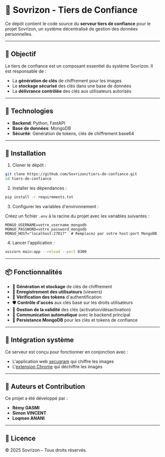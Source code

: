 # 🔐 Sovrizon - Tiers de Confiance

Ce dépôt contient le code source du **serveur tiers de confiance** pour le projet Sovrizon, un système décentralisé de gestion des données personnelles.

---

## 🎯 Objectif

Le tiers de confiance est un composant essentiel du système Sovrizon. Il est responsable de :
- La **génération de clés** de chiffrement pour les images
- Le **stockage sécurisé** des clés dans une base de données
- La **délivrance contrôlée** des clés aux utilisateurs autorisés

---

## 🧱 Technologies

- **Backend**: Python, FastAPI
- **Base de données**: MongoDB
- **Sécurité**: Génération de tokens, clés de chiffrement base64

---



## 🚀 Installation

1. Cloner le dépôt :

```bash
git clone https://github.com/Sovrizon/tiers-de-confiance.git
cd tiers-de-confiance
```

2. Installer les dépendances :

```bash
pip install -r requirements.txt
```

3. Configurer les variables d'environnement :

Créez un fichier `.env` à la racine du projet avec les variables suivantes :
```
MONGO_USERNAME=votre_username_mongodb
MONGO_PASSWORD=votre_password_mongodb
MONGO_HOST="localhost:27017"  # Remplacez par votre host:port MongoDB
```

4. Lancer l'application :

```bash
uvicorn main:app --reload --port 8300
```

---

## 📦 Fonctionnalités

- 🔑 **Génération et stockage** de clés de chiffrement
- 👤 **Enregistrement des utilisateurs** (viewers)
- 🔐 **Vérification des tokens** d'authentification
- 🛡️ **Contrôle d'accès** aux clés basé sur les droits utilisateurs
- 🚦 **Gestion de la validité** des clés (activation/désactivation)
- 🔄 **Communication automatique** avec le backend principal
- 💾 **Persistance MongoDB** pour les clés et tokens de confiance

---

## 🧩 Intégration système

Ce serveur est conçu pour fonctionner en conjonction avec :
- L'application web [secugram](https://github.com/Sovrizon/secugram) qui chiffre les images
- L'[extension Chrome](https://github.com/Sovrizon/extension) qui déchiffre les images

---

## 👥 Auteurs et Contribution

Ce projet a été développé par :
- **Rémy GASMI** 
- **Simon VINCENT** 
- **Loqmen ANANI** 


---

## 📄 Licence

© 2025 Sovrizon – Tous droits réservés.
